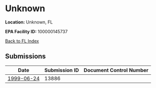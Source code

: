 # Unknown

**Location:** Unknown, FL

**EPA Facility ID:** 100000145737

[Back to FL Index](../../index.md)

## Submissions

| Date | Submission ID | Document Control Number |
|------|--------------|-------------------------|
| [1999-06-24](submissions/13886.md) | 13886 |  |

